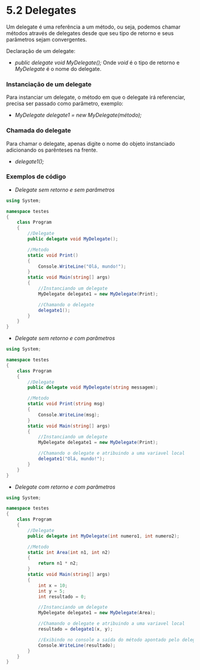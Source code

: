 # 5.2 Delegates

Um delegate é uma referência a um método, ou seja, podemos chamar métodos através de delegates desde que seu tipo de retorno e seus parâmetros sejam convergentes.

Declaração de um delegate:

-   _public delegate void MyDelegate();_
    Onde _void_ é o tipo de retorno e _MyDelegate_ é o nome do delegate.

### Instanciação de um delegate

Para instanciar um delegate, o método em que o delegate irá referenciar, precisa ser passado como parâmetro, exemplo:

-   _MyDelegate delegate1 = new MyDelegate(método);_

### Chamada do delegate

Para chamar o delegate, apenas digite o nome do objeto instanciado adicionando os parênteses na frente.

-   _delegate1();_

### Exemplos de código

-   _Delegate sem retorno e sem parâmetros_

```cs
using System;

namespace testes
{
    class Program
    {
        //Delegate
        public delegate void MyDelegate();

        //Metodo
        static void Print()
        {
            Console.WriteLine("Olá, mundo!");
        }
        static void Main(string[] args)
        {
            //Instanciando um delegate
            MyDelegate delegate1 = new MyDelegate(Print);

            //Chamando o delegate
            delegate1();
        }
    }
}
```

-   _Delegate sem retorno e com parâmetros_

```cs
using System;

namespace testes
{
    class Program
    {
        //Delegate
        public delegate void MyDelegate(string messagem);

        //Metodo
        static void Print(string msg)
        {
            Console.WriteLine(msg);
        }
        static void Main(string[] args)
        {
            //Instanciando um delegate
            MyDelegate delegate1 = new MyDelegate(Print);

            //Chamando o delegate e atribuindo a uma variavel local
            delegate1("Olá, mundo!");
        }
    }
}
```

-   _Delegate com retorno e com parâmetros_

```cs
using System;

namespace testes
{
    class Program
    {
        //Delegate
        public delegate int MyDelegate(int numero1, int numero2);

        //Metodo
        static int Area(int n1, int n2)
        {
            return n1 * n2;
        }
        static void Main(string[] args)
        {
            int x = 10;
            int y = 5;
            int resultado = 0;

            //Instanciando um delegate
            MyDelegate delegate1 = new MyDelegate(Area);

            //Chamando o delegate e atribuindo a uma variavel local
            resultado = delegate1(x, y);

            //Exibindo no console a saída do método apontado pelo delegate
            Console.WriteLine(resultado);
        }
    }
}
```
